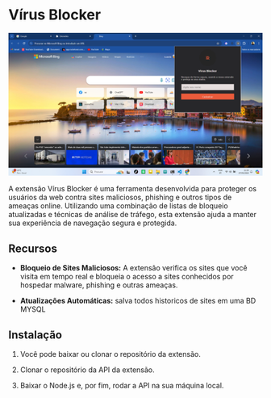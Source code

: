 # Vírus Blocker
![Vírus Blocker](assets/img/Preview.png)

A extensão Vírus Blocker é uma ferramenta desenvolvida para proteger os usuários da web contra sites maliciosos, phishing e outros tipos de ameaças online. Utilizando uma combinação de listas de bloqueio atualizadas e técnicas de análise de tráfego, esta extensão ajuda a manter sua experiência de navegação segura e protegida.

## Recursos

- **Bloqueio de Sites Maliciosos:** A extensão verifica os sites que você visita em tempo real e bloqueia o acesso a sites conhecidos por hospedar malware, phishing e outras ameaças.

- **Atualizações Automáticas:** salva todos historicos de sites em uma BD MYSQL

## Instalação

1. Você pode baixar ou clonar o repositório da extensão.

2. Clonar o repositório da API da extensão.

3. Baixar o Node.js e, por fim, rodar a API na sua máquina local.

